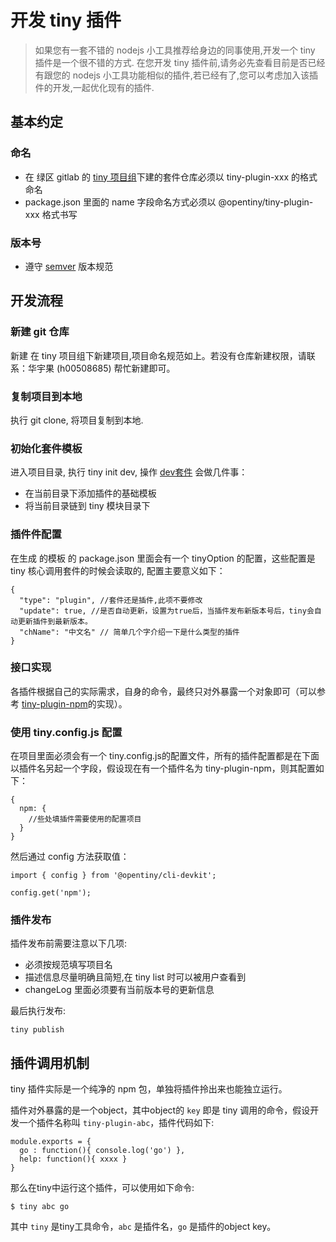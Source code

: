 # 开发 tiny 插件

> 如果您有一套不错的 nodejs 小工具推荐给身边的同事使用,开发一个 tiny 插件是一个很不错的方式. 
> 在您开发 tiny 插件前,请务必先查看目前是否已经有跟您的 nodejs 小工具功能相似的插件,若已经有了,您可以考虑加入该插件的开发,一起优化现有的插件.

## 基本约定

### 命名

- 在 绿区 gitlab 的 [tiny 项目组](http://git.huawei.com/tiny)下建的套件仓库必须以 tiny-plugin-xxx 的格式命名
- package.json 里面的 name 字段命名方式必须以 @opentiny/tiny-plugin-xxx 格式书写

### 版本号

- 遵守 [semver](http://semver.org/lang/zh-CN/) 版本规范

## 开发流程


###  新建 git 仓库

新建 在 tiny 项目组下新建项目,项目命名规范如上。若没有仓库新建权限，请联系：华宇果 (h00508685) 帮忙新建即可。

### 复制项目到本地

执行 git clone, 将项目复制到本地.

### 初始化套件模板

进入项目目录, 执行 tiny init dev,  操作 [dev套件](http://git.huawei.com/tiny/tiny-toolkit-dev/blob/master/README.md) 会做几件事：

- 在当前目录下添加插件的基础模板
- 将当前目录链到 tiny 模块目录下

### 插件件配置

在生成 的模板 的 package.json 里面会有一个 tinyOption 的配置，这些配置是tiny 核心调用套件的时候会读取的, 配置主要意义如下：

```
{
  "type": "plugin", //套件还是插件,此项不要修改
  "update": true, //是否自动更新，设置为true后，当插件发布新版本号后，tiny会自动更新插件到最新版本。
  "chName": "中文名" // 简单几个字介绍一下是什么类型的插件
}
```

###  接口实现

各插件根据自己的实际需求，自身的命令，最终只对外暴露一个对象即可（可以参考 [tiny-plugin-npm](http://git.huawei.com/tiny/tiny-plugin-npm)的实现）。

###  使用 tiny.config.js 配置

在项目里面必须会有一个 tiny.config.js的配置文件，所有的插件配置都是在下面以插件名另起一个字段，假设现在有一个插件名为 tiny-plugin-npm，则其配置如下：

```
{
  npm: {
    //些处填插件需要使用的配置项目
  }
}
```

然后通过 config 方法获取值：

```
import { config } from '@opentiny/cli-devkit';

config.get('npm');

```

### 插件发布

插件发布前需要注意以下几项:

- 必须按规范填写项目名
- 描述信息尽量明确且简短,在 tiny list 时可以被用户查看到
- changeLog 里面必须要有当前版本号的更新信息

最后执行发布:

```
tiny publish
```

## 插件调用机制

tiny 插件实际是一个纯净的 npm 包，单独将插件拎出来也能独立运行。

插件对外暴露的是一个object，其中object的 `key` 即是 tiny 调用的命令，假设开发一个插件名称叫 `tiny-plugin-abc`，插件代码如下:

```
module.exports = {
  go : function(){ console.log('go') },
  help: function(){ xxxx }
}
```

那么在tiny中运行这个插件，可以使用如下命令:

```
$ tiny abc go
```

其中 `tiny` 是tiny工具命令，`abc` 是插件名，`go` 是插件的object key。